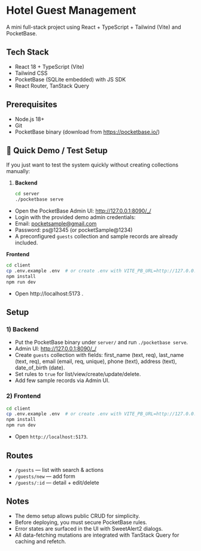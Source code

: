 # Hotel Guest Management

A mini full-stack project using React + TypeScript + Tailwind (Vite) and PocketBase.

## Tech Stack
- React 18 + TypeScript (Vite)
- Tailwind CSS
- PocketBase (SQLite embedded) with JS SDK
- React Router, TanStack Query

## Prerequisites
- Node.js 18+
- Git
- PocketBase binary (download from https://pocketbase.io/)

## 🚀 Quick Demo / Test Setup

If you just want to test the system quickly without creating collections manually:

1. **Backend**
   ```bash
   cd server
   ./pocketbase serve

- Open the PocketBase Admin UI: http://127.0.0.1:8090/_/
- Login with the provided demo admin credentials:
- Email: pocketsample@gmail.com
- Password: ps@12345  (or pocketSample@1234)
- A preconfigured `guests` collection and sample records are already included.

**Frontend**
```bash
cd client
cp .env.example .env  # or create .env with VITE_PB_URL=http://127.0.0.1:8090
npm install
npm run dev
```
- Open http://localhost:5173 .

   
## Setup

### 1) Backend
- Put the PocketBase binary under `server/` and run `./pocketbase serve`.
- Admin UI: http://127.0.0.1:8090/_/
- Create `guests` collection with fields: first_name (text, req), last_name (text, req), email (email, req, unique), phone (text), address (text), date_of_birth (date).
- Set rules to `true` for list/view/create/update/delete.
- Add few sample records via Admin UI.

### 2) Frontend
```bash
cd client
cp .env.example .env  # or create .env with VITE_PB_URL=http://127.0.0.1:8090
npm install
npm run dev
```
- Open `http://localhost:5173`.

## Routes
- `/guests` — list with search & actions
- `/guests/new` — add form
- `/guests/:id` — detail + edit/delete

## Notes
- The demo setup allows public CRUD for simplicity.
- Before deploying, you must secure PocketBase rules.
- Error states are surfaced in the UI with SweetAlert2 dialogs.
- All data-fetching mutations are integrated with TanStack Query for caching and refetch.
```
